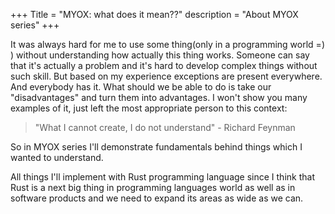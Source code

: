 +++
Title = "MYOX: what does it mean??"
description = "About MYOX series"
+++

It was always hard for me to use some thing(only in a programming world =) ) without understanding how actually this thing works. Someone can say that it's actually a problem and it's hard to develop complex things without such skill. But based on my experience exceptions are present everywhere. And everybody has it. What should we be able to do is take our "disadvantages" and turn them into advantages. I won't show you many examples of it, just left the most appropriate person to this context:

> "What I cannot create, I do not understand" - Richard Feynman

So in MYOX series I'll demonstrate fundamentals behind things which I wanted to understand.  

All things I'll implement with Rust programming language since I think that Rust is a next big thing in programming languages world as well as in software products and we need to expand its areas as wide as we can.

